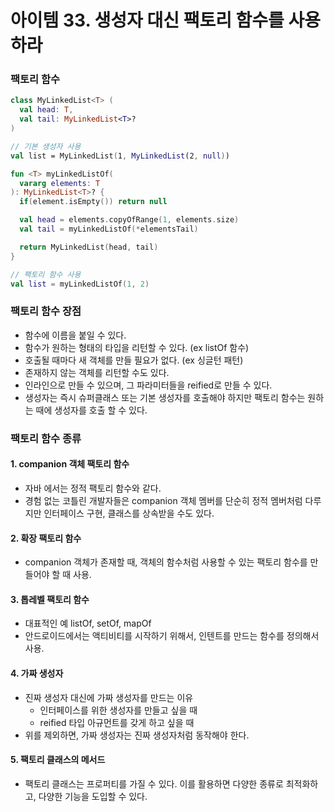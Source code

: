 # 아이템 33. 생성자 대신 팩토리 함수를 사용하라

### 팩토리 함수
```kotlin
class MyLinkedList<T> (
  val head: T,
  val tail: MyLinkedList<T>?
)

// 기본 생성자 사용
val list = MyLinkedList(1, MyLinkedList(2, null))

fun <T> myLinkedListOf(
  vararg elements: T
): MyLinkedList<T>? {
  if(element.isEmpty()) return null

  val head = elements.copyOfRange(1, elements.size)
  val tail = myLinkedListOf(*elementsTail)

  return MyLinkedList(head, tail)
}

// 팩토리 함수 사용
val list = myLinkedListOf(1, 2)
``` 

### 팩토리 함수 장점
- 함수에 이름을 붙일 수 있다.
- 함수가 원하는 형태의 타입을 리턴할 수 있다. (ex listOf 함수)
- 호출될 때마다 새 객체를 만들 필요가 없다. (ex 싱글턴 패턴)
- 존재하지 않는 객체를 리턴할 수도 있다.
- 인라인으로 만들 수 있으며, 그 파라미터들을 reified로 만들 수 있다.
- 생성자는 즉시 슈퍼클래스 또는 기본 생성자를 호출해야 하지만 팩토리 함수는 원하는 때에 생성자를 호출 할 수 있다.

### 팩토리 함수 종류
#### 1. companion 객체 팩토리 함수
   - 자바 에서는 정적 팩토리 함수와 같다.
   - 경험 없는 코틀린 개발자들은 companion 객체 멤버를 단순히 정적 멤버처럼 다루지만 인터페이스 구현, 클래스를 상속받을 수도 있다.
#### 2. 확장 팩토리 함수
   - companion 객체가 존재할 때, 객체의 함수처럼 사용할 수 있는 팩토리 함수를 만들어야 할 때 사용.
#### 3. 톱레벨 팩토리 함수
   - 대표적인 예 listOf, setOf, mapOf
   - 안드로이드에서는 액티비티를 시작하기 위해서, 인텐트를 만드는 함수를 정의해서 사용.
#### 4. 가짜 생성자
   - 진짜 생성자 대신에 가짜 생성자를 만드는 이유
     - 인터페이스를 위한 생성자를 만들고 싶을 때
     - reified 타입 아규먼트를 갖게 하고 싶을 때
   - 위를 제외하면, 가짜 생성자는 진짜 생성자처럼 동작해야 한다.
#### 5. 팩토리 클래스의 메서드
  - 팩토리 클래스는 프로퍼티를 가질 수 있다. 이를 활용하면 다양한 종류로 최적화하고, 다양한 기능을 도입할 수 있다.

